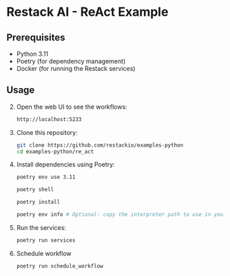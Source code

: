 # Restack AI - ReAct Example

## Prerequisites

- Python 3.11
- Poetry (for dependency management)
- Docker (for running the Restack services)

## Usage

2. Open the web UI to see the workflows:

   ```bash
   http://localhost:5233
   ```

3. Clone this repository:

   ```bash
   git clone https://github.com/restackio/examples-python
   cd examples-python/re_act
   ```

4. Install dependencies using Poetry:

   ```bash
   poetry env use 3.11
   ```

   ```bash
   poetry shell
   ```

   ```bash
   poetry install
   ```

   ```bash
   poetry env info # Optional: copy the interpreter path to use in your IDE (e.g. Cursor, VSCode, etc.)
   ```

5. Run the services:

   ```bash
   poetry run services
   ```

6. Schedule workflow

   ```bash
   poetry run schedule_workflow
   ```

